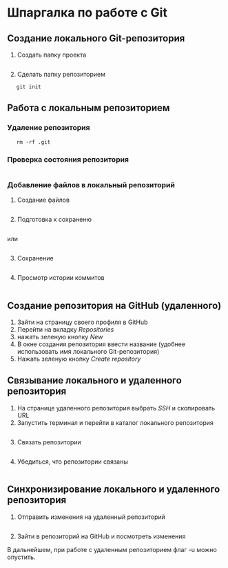 # Шпаргалка по работе с Git

## Создание локального Git-репозитория

1. Создать папку проекта

```mkdir directory
```
2. Сделать папку репозиторием

```cd ~/dev/directory
   git init
```
## Работа с локальным репозиторием

### Удаление репозитория

```cd ~/dev/directory
   rm -rf .git
```
### Проверка состояния репозитория

```git status
```
### Добавление файлов в локальный репозиторий
1. Создание файлов 

```touch <file>
```
2. Подготовка к сохраненю

```git add --all
```
или 

```git add .
```
3. Сохранение

```git commit -m 'remark' 
```
4. Просмотр истории коммитов

```git log
```
## Создание репозитория на GitHub (удаленного)

1. Зайти на страницу своего профиля в GitHub
2. Перейти на вкладку *Repositories*
3. нажать зеленую кнопку *New*
4. В окне создания репозитория ввести название (удобнее использовать имя локального Git-репозитория)
5. Нажать зеленую кнопку *Create repository*

## Связывание локального и удаленного репозитория

1. На странице удаленного репозитория выбрать *SSH*  и скопировать URL
2. Запустить терминал и перейти в каталог локального репозитория

```cd ~/dev/directory
```
3. Связать репозитории 

```git remote add origin <SSH>
```
4. Убедиться, что репозитории связаны

```git remote -v
```
## Синхронизирование локального и удаленного репозитория

1. Отправить изменения на удаленный репозиторий

```git push -u origin main
```
2. Зайти в репозиторий на GitHub и посмотреть изменения

В дальнейшем, при работе с удаленным репозиторием флаг -u можно опустить.
